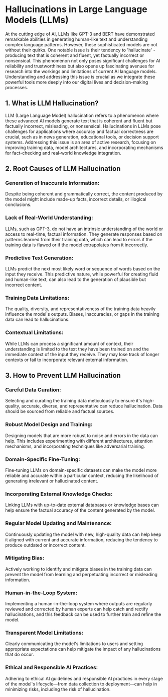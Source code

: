 
# Hallucinations in Large Language Models (LLMs)

At the cutting edge of AI, LLMs like GPT-3 and BERT have demonstrated remarkable abilities in generating human-like text and understanding complex language patterns. However, these sophisticated models are not without their quirks. One notable issue is their tendency to 'hallucinate' - producing text that is coherent and fluent, yet factually incorrect or nonsensical. This phenomenon not only poses significant challenges for AI reliability and trustworthiness but also opens up fascinating avenues for research into the workings and limitations of current AI language models. Understanding and addressing this issue is crucial as we integrate these powerful tools more deeply into our digital lives and decision-making processes.

## 1. What is LLM Hallucination?
LLM (Large Language Model) hallucination refers to a phenomenon where these advanced AI models generate text that is coherent and fluent but factually incorrect, misleading, or nonsensical. Hallucinations in LLMs pose challenges for applications where accuracy and factual correctness are crucial, such as in news generation, educational tools, or decision support systems. Addressing this issue is an area of active research, focusing on improving training data, model architectures, and incorporating mechanisms for fact-checking and real-world knowledge integration.

## 2. Root Causes of LLM Hallucination

### Generation of Inaccurate Information: 
Despite being coherent and grammatically correct, the content produced by the model might include made-up facts, incorrect details, or illogical conclusions.

### Lack of Real-World Understanding: 
LLMs, such as GPT-3, do not have an intrinsic understanding of the world or access to real-time, factual information. They generate responses based on patterns learned from their training data, which can lead to errors if the training data is flawed or if the model extrapolates from it incorrectly.

### Predictive Text Generation: 
LLMs predict the next most likely word or sequence of words based on the input they receive. This predictive nature, while powerful for creating fluid and human-like text, can also lead to the generation of plausible but incorrect content.

### Training Data Limitations: 
The quality, diversity, and representativeness of the training data heavily influence the model's outputs. Biases, inaccuracies, or gaps in the training data can lead to hallucinations.

### Contextual Limitations: 
While LLMs can process a significant amount of context, their understanding is limited to the text they have been trained on and the immediate context of the input they receive. They may lose track of longer contexts or fail to incorporate relevant external information.


## 3. How to Prevent LLM Hallucination

### Careful Data Curation: 
Selecting and curating the training data meticulously to ensure it's high-quality, accurate, diverse, and representative can reduce hallucination. Data should be sourced from reliable and factual sources.

### Robust Model Design and Training: 
Designing models that are more robust to noise and errors in the data can help. This includes experimenting with different architectures, attention mechanisms, and incorporating techniques like adversarial training.

### Domain-Specific Fine-Tuning: 
Fine-tuning LLMs on domain-specific datasets can make the model more reliable and accurate within a particular context, reducing the likelihood of generating irrelevant or hallucinated content.

### Incorporating External Knowledge Checks: 
Linking LLMs with up-to-date external databases or knowledge bases can help ensure the factual accuracy of the content generated by the model.

### Regular Model Updating and Maintenance: 
Continuously updating the model with new, high-quality data can help keep it aligned with current and accurate information, reducing the tendency to produce outdated or incorrect content.

### Mitigating Bias: 
Actively working to identify and mitigate biases in the training data can prevent the model from learning and perpetuating incorrect or misleading information.

### Human-in-the-Loop System: 
Implementing a human-in-the-loop system where outputs are regularly reviewed and corrected by human experts can help catch and rectify hallucinations, and this feedback can be used to further train and refine the model.

### Transparent Model Limitations: 
Clearly communicating the model's limitations to users and setting appropriate expectations can help mitigate the impact of any hallucinations that do occur.

### Ethical and Responsible AI Practices: 
Adhering to ethical AI guidelines and responsible AI practices in every stage of the model's lifecycle—from data collection to deployment—can help in minimizing risks, including the risk of hallucination.





